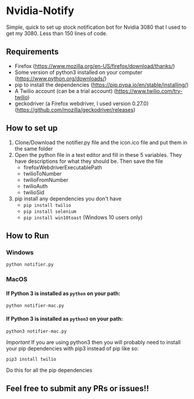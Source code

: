 # Nvidia-Notify
Simple, quick to set up stock notification bot for Nvidia 3080 that I used to get my 3080. Less than 150 lines of code.

## Requirements
- Firefox (https://www.mozilla.org/en-US/firefox/download/thanks/)
- Some version of python3 installed on your computer (https://www.python.org/downloads/)
- pip to install the dependencies (https://pip.pypa.io/en/stable/installing/)
- A Twilio account (can be a trial account) (https://www.twilio.com/try-twilio)
- geckodriver (a Firefox webdriver, I used version 0.27.0) (https://github.com/mozilla/geckodriver/releases)

## How to set up
1. Clone/Download the notifier.py file and the icon.ico file and put them in the same folder
2. Open the python file in a text editor and fill in these 5 variables. They have descriptions for what they should be. Then save the file	
	-	firefoxWebdriverExecutablePath
	-	twilioToNumber
	-	twilioFromNumber
	-	twilioAuth
	-	twilioSid
3. pip install any dependencies you don't have
	-  `pip install twilio`
	- `pip install selenium`
	- `pip install win10toast` (Windows 10 users only)
## How to Run

### Windows

```
python notifier.py
```

### MacOS

#### If Python 3 is installed as `python` on your path:

```
python notifier-mac.py
```

#### If Python 3 is installed as `python3` on your path:

```
python3 notifier-mac.py
```

*Important* If you are using python3 then you will probably need to install your pip dependencies with pip3 instead of pip like so:

```
pip3 install twilio
```

Do this for all the pip dependencies

## Feel free to submit any PRs or issues!!  
